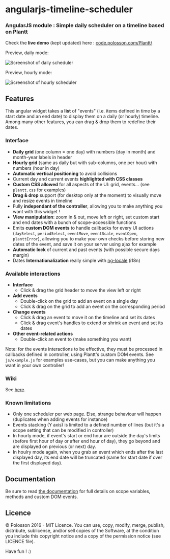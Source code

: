 # angularjs-timeline-scheduler

### AngularJS module : Simple daily scheduler on a timeline based on Plantt

Check the **live demo** (kept updated) here : [code.polosson.com/Plantt/](http://www.code.polosson.com/Plantt/)

Preview, daily mode:

![Screenshot of daily scheduler](http://www.polosson.com/public/screenshot-Plantt-1.png)

Preview, hourly mode:

![Screenshot of hourly scheduler](http://www.polosson.com/public/screenshot-Plantt-2.png)


## Features

This angular widget takes a **list** of "events" (i.e. items defined in time by a start date and an end date) to display them on a daily (or hourly) timeline.
Among many other features, you can drag & drop them to redefine their dates.


### Interface
 - **Daily grid** (one column = one day) with numbers (day in month) and month-year labels in header
 - **Hourly grid** (same as daily but with sub-columns, one per hour) with numbers (hour in day)
 - **Automatic vertical positioning** to avoid collisions
 - Current day and current events **highlighted with CSS classes**
 - **Custom CSS allowed** for all aspects of the UI: grid, events... (see `plantt.css` for examples)
 - **Drag & drop** support (for desktop only at the moment) to visually move and resize events in timeline
 - Fully **independant of the controller**, allowing you to make anything you want with this widget !
 - **View manipulation**: zoom in & out, move left or right, set custom start and end dates with a bunch of scope-accessible functions
 - Emits **custom DOM events** to handle callbacks for every UI actions (`daySelect`, `periodSelect`, `eventMove`, `eventScale`, `eventOpen`, `planttError`), allowing you to make your own checks before storing new dates of the event, and save it on your server using ajax for example
 - **Automatic lock** of current and past events (with possible secure days margin)
 - Dates **Internationalization** really simple with [ng-locale](https://github.com/angular/angular.js/tree/master/src/ngLocale) (i18n)


### Available interactions

 - **Interface**
   - Click & drag the grid header to move the view left or right
 - **Add events**
   - Double-click on the grid to add an event on a single day
   - Click & drag on the grid to add an event on the corresponding period
 - **Change events**
   - Click & drag an event to move it on the timeline and set its dates
   - Click & drag event's handles to extend or shrink an event and set its dates
 - **Other event-related actions**
   - Double-click an event to (make something you want)

Note: for the events interactions to be effective, they must be processed in callbacks defined in controller, using Plantt's custom DOM events.
See `js/example.js` for examples use-cases, but you can make anything you want in your own controller!

### Wiki

See [here](https://github.com/polosson/Plantt/wiki).

### Known limitations

 - Only one scheduler per web page. Else, strange behaviour will happen (duplicates when adding events for instance)
 - Events stacking (Y axis) is limited to a defined number of lines (but it's a scope setting that can be modified in controller)
 - In hourly mode, if event's start or end hour are outside the day's limits (before first hour of day or after end hour of day), they go beyond and are displayed on previous (or next) day.
 - In houlry mode again, when you grab an event which ends after the last displayed day, its end date will be truncated (same for start date if over the first displayed day).

## Documentation

Be sure to read [the documentation](http://www.code.polosson.com/Plantt/#doc) for full details on scope variables, methods and custom DOM events.

## Licence

© Polosson 2016 - MIT Licence. You can use, copy, modify, merge, publish, distribute, sublicense,
and/or sell copies of the Software, at the condition you include this copyright notice and a copy
of the permission notice (see LICENCE file).

Have fun ! :)
